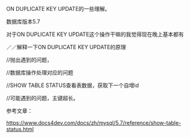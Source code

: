 ON DUPLICATE KEY UPDATE的一些理解。



数据库版本5.7

对于ON DUPLICATE KEY UPDATE这个操作干嘛的我觉得现在晚上基本都有

／／解释一下ON DUPLICATE KEY UPDATE的原理



//抛出遇到的问题，



//数据库操作处理对应的问题



//SHOW TABLE STATUS查看表数据，获取下一个自增id



//可能遇到的问题，主键超长。





参考文章：

https://www.docs4dev.com/docs/zh/mysql/5.7/reference/show-table-status.html